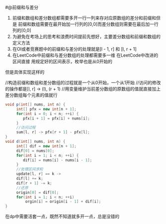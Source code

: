 #@前缀和与差分

1. 前缀和数组和差分数组都需要多开一行一列来存对应原数组的差分和前缀和但是
前缀和数组需要在最开始加一行列的[0,0]而差分数组则需要在最后加一行列的[0,0]
2. 为避免在考场上的思考和浪费时间提前先想好，主要差分数组和前缀和数组的定义方法
3. 在OI或者竞赛题中的前缀和与差分的处理就是[l - 1, r] 和 [l, r + 1]
4. 在LeetCode中前缀和与差分数组的处理都需要多一维 在LeetCode中改进的区间直接
用规定好的区间表示，枚举也是从0开始的

但是具体实现这样的

//构造前缀和数组和差分数组的过程就是一个从0开始，一个从1开始
//访问的修改的操作都是[l, r] -> (l), (r + 1)
//用变量维护当前差分数组的原数组的值就直接加上差分数组每个元素的值就行
```java
void p(int[] nums, int n) {
     int[] pfx = new int[n + 1]; 
     for(int i = 0; i < n; ++i) {
        pfx[i + 1] = pfx[i] + nums[i];    
     }
     //访问过程
     sum[l, r] -> pfx[r + 1] - pfx[l];
}
void d(int[] nums, int n) {
     int[] dif = new int[n + 1];
     dif[0] = nums[0];
     for(int i = 1; i < n; ++i) {
        dif[i] = nums[i] - nums[i - 1];    
     }
     //处理区间求和
     update[l, r] == k -> 
     dif[l] += k;
     dif[r + 1] -= k;
     //还原
     origin[0] = dif[0];
     for(int i = 1; i < n; ++i)
         orgin[i] = origin[i - 1] + dif[i];
}


```
在dp中需要活套一点，既然不知道就多开一点，总是没错的